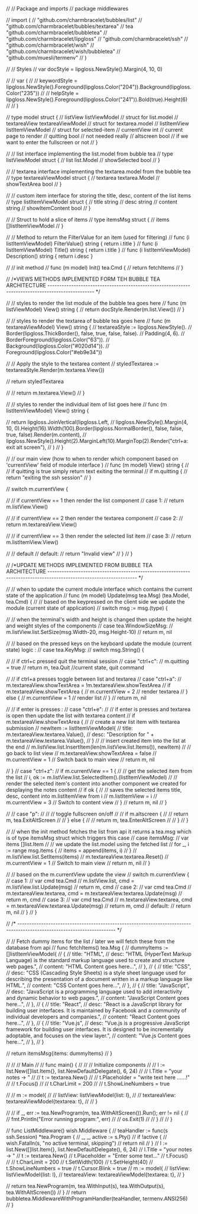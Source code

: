 // // Package and imports
// package middlewares

// import (
// 	"github.com/charmbracelet/bubbles/list"
// 	"github.com/charmbracelet/bubbles/textarea"
// 	tea "github.com/charmbracelet/bubbletea"
// 	"github.com/charmbracelet/lipgloss"
// 	"github.com/charmbracelet/ssh"
// 	"github.com/charmbracelet/wish"
// 	"github.com/charmbracelet/wish/bubbletea"
// 	"github.com/muesli/termenv"
// )

// // Styles
// var docStyle = lipgloss.NewStyle().Margin(4, 10, 0)

// // var (
// // 	keywordStyle = lipgloss.NewStyle().Foreground(lipgloss.Color("204")).Background(lipgloss.Color("235"))
// // 	helpStyle    = lipgloss.NewStyle().Foreground(lipgloss.Color("241")).Bold(true).Height(6)
// // )

// type model struct {
// 	listView     listViewModel     // struct for list.model
// 	textareaView textareaViewModel // struct for textarea.model
// 	listItemView listItemViewModel // struct for selected-item
// 	currentView  int               // current page to render
// 	quitting     bool              // not needed really
// 	altscreen    bool              // if we want to enter the fullscreen or not
// }

// // list interface implementing the list.model from bubble tea
// type listViewModel struct {
// 	list         list.Model
// 	showSelected bool
// }

// // textarea interface implementing the textarea.model from the bubble tea
// type textareaViewModel struct {
// 	textarea     textarea.Model
// 	showTextArea bool
// }

// // custom item interface for storing the title, desc, content of the list items
// type listItemViewModel struct {
// 	title           string
// 	desc            string
// 	content         string
// 	showItemContent bool
// }

// // Struct to hold a slice of items
// type itemsMsg struct {
// 	items []listItemViewModel
// }

// // Method to return the FilterValue for an item (used for filtering)
// func (i listItemViewModel) FilterValue() string { return i.title }
// func (i listItemViewModel) Title() string       { return i.title }
// func (i listItemViewModel) Description() string { return i.desc }

// // init method
// func (m model) Init() tea.Cmd {
// 	return fetchItems
// }

// /*VIEWS METHODS IMPLEMENTED FORM TEH BUBBLE TEA ARCHITECTURE ------------------------------------------------------------------------------------------------- */

// // styles to render the list module of the bubble tea goes here
// func (m listViewModel) View() string {
// 	return docStyle.Render(m.list.View())
// }

// // styles to render the textarea of bubble tea goes here
// func (m textareaViewModel) View() string {
// 	textareaStyle := lipgloss.NewStyle().
// 		Border(lipgloss.ThickBorder(), false, true, false, false).
// 		Padding(4, 6).
// 		BorderForeground(lipgloss.Color("63")).
// 		Background(lipgloss.Color("#020d14")).
// 		Foreground(lipgloss.Color("#eb9e34"))

// 	// Apply the style to the textarea content
// 	styledTextarea := textareaStyle.Render(m.textarea.View())

// 	return styledTextarea

// 	// return m.textarea.View()
// }

// // styles to render the individual item of list goes here
// func (m listItemViewModel) View() string {

// 	return lipgloss.JoinVertical(lipgloss.Left,
// 		lipgloss.NewStyle().Margin(4, 10, 0).Height(16).Width(100).Border(lipgloss.NormalBorder(), false, false, true, false).Render(m.content),
// 		lipgloss.NewStyle().Height(2).MarginLeft(10).MarginTop(2).Render("ctrl+a: exit alt screen"),
// 	)
// }

// // our main view (how to when to render which component based on 'currentView' field of module interface )
// func (m model) View() string {
// 	// if quitting is true simply return text exiting the terminal
// 	if m.quitting {
// 		return "exiting the ssh session"
// 	}

// 	switch m.currentView {

// 	// if currentView == 1 then render the list component
// 	case 1:
// 		return m.listView.View()

// 	// if currentView == 2 then render the textarea component
// 	case 2:
// 		return m.textareaView.View()

// 	// if currentView == 3 then render the selected list item
// 	case 3:
// 		return m.listItemView.View()

// 	// default
// 	default:
// 		return "Invalid view"
// 	}
// }

// /*UPDATE METHODS IMPLEMENTED FROM BUBBLE TEA ARCHITECTURE ------------------------------------------------------------------------------------------------------------------- */

// // when to update the current module interface which contains the current state of the application
// func (m model) Update(msg tea.Msg) (tea.Model, tea.Cmd) {
// 	// based on the keypressed on the client side we update the module (current state of application)
// 	switch msg := msg.(type) {

// 	// when the terminal's width and height is changed then update the height and weight styles of the components
// 	case tea.WindowSizeMsg:
// 		m.listView.list.SetSize(msg.Width-20, msg.Height-10)
// 		return m, nil

// 	// based on the pressed keys on the keyboard update the module (current state) logic :
// 	case tea.KeyMsg:
// 		switch msg.String() {

// 		// if ctrl+c pressed quit the terminal session
// 		case "ctrl+c":
// 			m.quitting = true
// 			return m, tea.Quit //current state, quit command

// 		// if ctrl+a presses toggle between list and textarea
// 		case "ctrl+a":
// 			m.textareaView.showTextArea = !m.textareaView.showTextArea
// 			if m.textareaView.showTextArea {
// 				m.currentView = 2 // render textarea
// 			} else {
// 				m.currentView = 1 // render list
// 			}
// 			return m, nil

// 		// if enter is presses :
// 		case "ctrl+e":
// 			// if enter is presses and textarea is open then update the list with textarea content
// 			if m.textareaView.showTextArea {
// 				// create a new list item with textarea submission
// 				newItem := listItemViewModel{
// 					title: m.textareaView.textarea.Value(),
// 					desc:  "Description for " + m.textareaView.textarea.Value(),
// 				}
// 				// insert created item into the list at the end
// 				m.listView.list.InsertItem(len(m.listView.list.Items()), newItem)
// 				// go back to list view
// 				m.textareaView.showTextArea = false
// 				m.currentView = 1 // Switch back to main view
// 				return m, nil

// 			}
// 		case "ctrl+z":
// 			if m.currentView == 1 {
// 				// get the selected item from the list
// 				i, ok := m.listView.list.SelectedItem().(listItemViewModel)
// 				// render the selected item's content into another component we created for desplaying the notes content
// 				if ok {
// 					// saves the selected items title, desc, content into m.listItemView from i
// 					m.listItemView = i
// 					m.currentView = 3 // Switch to content view
// 				}
// 				return m, nil
// 			}

// 			// case "p":
// 			// 	// toggle fullscreen on/off
// 			// 	if m.altscreen {
// 			// 		return m, tea.ExitAltScreen
// 			// 	} else {
// 			// 		return m, tea.EnterAltScreen
// 			// 	}
// 		}

// 	// when the init method fetches the list from api it returns a tea.msg which is of type itemsMsg struct which triggers this case
// 	case itemsMsg:
// 		var items []list.Item
// 		// we update the list.model using the fetched list
// 		for _, i := range msg.items {
// 			items = append(items, i)
// 		}
// 		m.listView.list.SetItems(items)
// 		m.textareaView.textarea.Reset()
// 		m.currentView = 1 // Switch to main view
// 		return m, nil
// 	}

// 	// based on the m.currentView update the view
// 	switch m.currentView {
// 	case 1:
// 		var cmd tea.Cmd
// 		m.listView.list, cmd = m.listView.list.Update(msg)
// 		return m, cmd
// 	case 2:
// 		var cmd tea.Cmd
// 		m.textareaView.textarea, cmd = m.textareaView.textarea.Update(msg)
// 		return m, cmd
// 	case 3:
// 		var cmd tea.Cmd
// 		m.textareaView.textarea, cmd = m.textareaView.textarea.Update(msg)
// 		return m, cmd
// 	default:
// 		return m, nil
// 	}
// }

// /* ----------------------------------------------------------------------------------------------------------------------- */

// // Fetch dummy items for the list / later we will fetch these from the database from api
// func fetchItems() tea.Msg {
// 	dummyItems := []listItemViewModel{
// 		{
// 			title:   "HTML",
// 			desc:    "HTML (HyperText Markup Language) is the standard markup language used to create and structure web pages.",
// 			content: "HTML Content goes here...",
// 		},
// 		{
// 			title:   "CSS",
// 			desc:    "CSS (Cascading Style Sheets) is a style sheet language used for describing the presentation of a document written in a markup language like HTML.",
// 			content: "CSS Content goes here...",
// 		},
// 		{
// 			title:   "JavaScript",
// 			desc:    "JavaScript is a programming language used to add interactivity and dynamic behavior to web pages.",
// 			content: "JavaScript Content goes here...",
// 		},
// 		{
// 			title:   "React",
// 			desc:    "React is a JavaScript library for building user interfaces. It is maintained by Facebook and a community of individual developers and companies.",
// 			content: "React Content goes here...",
// 		},
// 		{
// 			title:   "Vue.js",
// 			desc:    "Vue.js is a progressive JavaScript framework for building user interfaces. It is designed to be incrementally adoptable, and focuses on the view layer.",
// 			content: "Vue.js Content goes here...",
// 		},
// 	}

// 	return itemsMsg{items: dummyItems}
// }

// // // Main
// // func main() {
// // 	// Initialize components
// // 	l := list.New([]list.Item{}, list.NewDefaultDelegate(), 6, 24)
// // 	l.Title = "your notes -> "
// // 	t := textarea.New()
// // 	t.Placeholder = "write text here ......!"
// // 	t.Focus()
// // 	t.CharLimit = 200
// // 	t.ShowLineNumbers = true

// // 	m := model{
// // 		listView:     listViewModel{list: l},
// // 		textareaView: textareaViewModel{textarea: t},
// // 	}

// // 	if _, err := tea.NewProgram(m, tea.WithAltScreen()).Run(); err != nil {
// // 		fmt.Println("Error running program:", err)
// // 		os.Exit(1)
// // 	}
// // }

// func ListMiddleware() wish.Middleware {
// 	teaHandler := func(s ssh.Session) *tea.Program {
// 		_, _, active := s.Pty()
// 		if !active {
// 			wish.Fatalln(s, "no active terminal, skipping")
// 			return nil
// 		}
// 		l := list.New([]list.Item{}, list.NewDefaultDelegate(), 6, 24)
// 		l.Title = "your notes -> "
// 		t := textarea.New()
// 		t.Placeholder = "Enter some text..."
// 		t.Focus()
// 		// t.CharLimit = 200
// 		t.SetWidth(100)
// 		t.SetHeight(40)
// 		t.ShowLineNumbers = true
// 		t.Cursor.Blink = true
// 		m := model{
// 			listView:     listViewModel{list: l},
// 			textareaView: textareaViewModel{textarea: t},
// 		}

// 		return tea.NewProgram(m, tea.WithInput(s), tea.WithOutput(s), tea.WithAltScreen())
// 	}
// 	return bubbletea.MiddlewareWithProgramHandler(teaHandler, termenv.ANSI256)
// }
